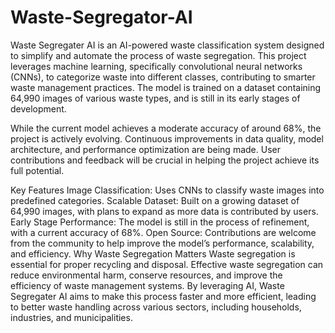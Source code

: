 # Waste-Segregator-AI
Waste Segregater AI is an AI-powered waste classification system designed to simplify and automate the process of waste segregation. This project leverages machine learning, specifically convolutional neural networks (CNNs), to categorize waste into different classes, contributing to smarter waste management practices. The model is trained on a dataset containing 64,990 images of various waste types, and is still in its early stages of development.

While the current model achieves a moderate accuracy of around 68%, the project is actively evolving. Continuous improvements in data quality, model architecture, and performance optimization are being made. User contributions and feedback will be crucial in helping the project achieve its full potential.

Key Features
Image Classification: Uses CNNs to classify waste images into predefined categories.
Scalable Dataset: Built on a growing dataset of 64,990 images, with plans to expand as more data is contributed by users.
Early Stage Performance: The model is still in the process of refinement, with a current accuracy of 68%.
Open Source: Contributions are welcome from the community to help improve the model’s performance, scalability, and efficiency.
Why Waste Segregation Matters
Waste segregation is essential for proper recycling and disposal. Effective waste segregation can reduce environmental harm, conserve resources, and improve the efficiency of waste management systems. By leveraging AI, Waste Segregater AI aims to make this process faster and more efficient, leading to better waste handling across various sectors, including households, industries, and municipalities.
